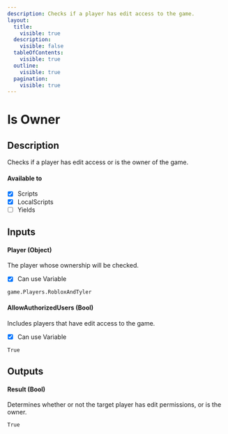 ```yaml
---
description: Checks if a player has edit access to the game.
layout:
  title:
    visible: true
  description:
    visible: false
  tableOfContents:
    visible: true
  outline:
    visible: true
  pagination:
    visible: true
---
```


# Is Owner

## Description

Checks if a player has edit access or is the owner of the game.

#### Available to

* [x] Scripts
* [x] LocalScripts
* [ ] Yields

## Inputs

#### Player (Object)

The player whose ownership will be checked.

* [x] Can use Variable

```
game.Players.RobloxAndTyler
```

#### AllowAuthorizedUsers (Bool)

Includes players that have edit access to the game.

* [x] Can use Variable

```
True
```

## Outputs

#### Result (Bool)

Determines whether or not the target player has edit permissions, or is the owner.

```
True
```
